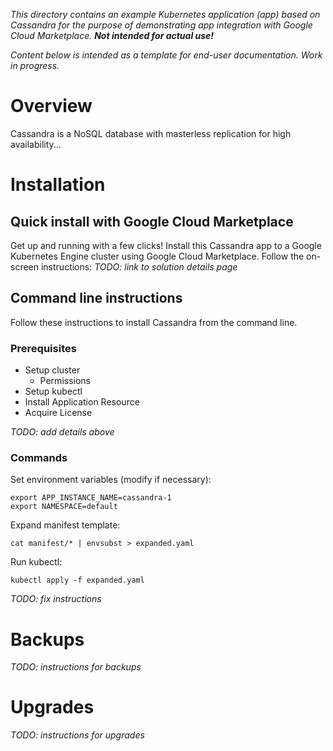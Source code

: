 *This directory contains an example Kubernetes application (app) based on
Cassandra for the purpose of demonstrating app integration with
Google Cloud Marketplace. **Not intended for actual use!***

*Content below is intended as a template for end-user documentation. Work in
progress.*

# Overview

Cassandra is a NoSQL database with masterless replication for high availability...

# Installation

## Quick install with Google Cloud Marketplace

Get up and running with a few clicks! Install this Cassandra app to a
Google Kubernetes Engine cluster using Google Cloud Marketplace. Follow the
on-screen instructions:
*TODO: link to solution details page*

## Command line instructions

Follow these instructions to install Cassandra from the command line.

### Prerequisites

- Setup cluster
  - Permissions
- Setup kubectl
- Install Application Resource
- Acquire License

*TODO: add details above*

### Commands

Set environment variables (modify if necessary):
```
export APP_INSTANCE_NAME=cassandra-1
export NAMESPACE=default
```

Expand manifest template:
```
cat manifest/* | envsubst > expanded.yaml
```

Run kubectl:
```
kubectl apply -f expanded.yaml
```

*TODO: fix instructions*

# Backups

*TODO: instructions for backups*

# Upgrades

*TODO: instructions for upgrades*
